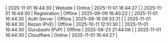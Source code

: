 | 2025-11-01 16:44:30 | Website | Online | 2025-11-01 16:44:27 |
| 2025-11-01 16:44:30 | Registration | Offline | 2025-09-09 16:40:23 |
| 2025-11-01 16:44:30 | Auth Server | Offline | 2025-08-18 09:33:31 |
| 2025-11-01 16:44:30 | Kezan (PvE) | Offline | 2025-10-11 12:51:30 |
| 2025-11-01 16:44:30 | Gurubashi (PvP) | Offline | 2025-08-23 21:44:06 |
| 2025-11-01 16:44:30 | Cloudflare | Online | 2025-11-01 16:44:27 |
